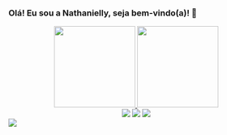### Olá! Eu sou a Nathanielly, seja bem-vindo(a)! 👋

<div align="center">
  <a href="https://github.com/Nathanielly">
  <img height="160em" src="https://github-readme-stats.vercel.app/api?username=Nathanielly&show_icons=true&theme=dark&include_all_commits=true&count_private=true"/>
  <img height="160em" src="https://github-readme-stats.vercel.app/api/top-langs/?username=Nathanielly&layout=compact&langs_count=7&theme=dark"/>
</div>

<div align="center">
  <a href="https://www.linkedin.com/in/nathanielly-de-souza-martins-oliveira-11902154/" target="_blank"><img src="https://img.shields.io/badge/-LinkedIn-%230077B5?style=for-the-badge&logo=linkedin&logoColor=white" target="_blank"></a> 
  <a href="https://www.instagram.com/nathaniellyoliveira/" target="_blank"><img src="https://img.shields.io/badge/-Instagram-%23E4405F?style=for-the-badge&logo=instagram&logoColor=white" target="_blank"></a>
  <a href = "mailto:nathanielly23@hotmail.com"><img src="https://img.shields.io/badge/Microsoft_Outlook-0078D4?style=for-the-badge&logo=microsoft-outlook&logoColor=white"</a>
</div>
<a href = "https://twitter.com/DeNathanielly"><img src="https://img.shields.io/twitter/url?style=social"</a>
</div>
